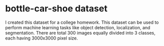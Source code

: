 # bottle-car-shoe dataset

I created this dataset for a college homework. This dataset can be used to perform machine learning tasks like object detection, localization, and segmentation. There are total 300 images equally divided into 3 classes, each having 3000x3000 pixel size.
